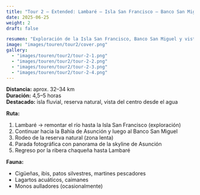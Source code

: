 ```yaml
---
title: "Tour 2 – Extended: Lambaré – Isla San Francisco – Banco San Miguel – Bahía & Asunción-Panorama"
date: 2025-06-25
weight: 2
draft: false

resumen: "Exploración de la Isla San Francisco, Banco San Miguel y vistas de Asunción desde el agua."
image: "images/touren/tour2/cover.png"
gallery:
  - "images/touren/tour2/tour-2-1.png"
  - "images/touren/tour2/tour-2-2.png"
  - "images/touren/tour2/tour-2-3.png"
  - "images/touren/tour2/tour-2-4.png"
---
```

**Distancia:** aprox. 32–34 km  
**Duración:** 4,5–5 horas  
**Destacado:** isla fluvial, reserva natural, vista del centro desde el agua  

**Ruta:**  
1. Lambaré → remontar el río hasta la Isla San Francisco (exploración)  
2. Continuar hacia la Bahía de Asunción y luego al Banco San Miguel  
3. Rodeo de la reserva natural (zona lenta)  
4. Parada fotográfica con panorama de la skyline de Asunción  
5. Regreso por la ribera chaqueña hasta Lambaré  

**Fauna:**  
- Cigüeñas, ibis, patos silvestres, martines pescadores  
- Lagartos acuáticos, caimanes  
- Monos aulladores (ocasionalmente)  
